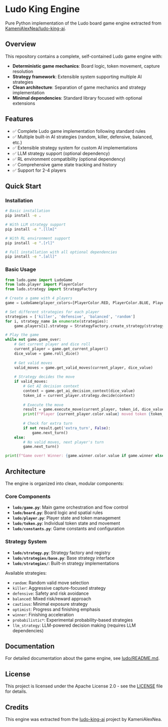 # Ludo King Engine

Pure Python implementation of the Ludo board game engine extracted from [KameniAlexNea/ludo-king-ai](https://github.com/KameniAlexNea/ludo-king-ai).

## Overview

This repository contains a complete, self-contained Ludo game engine with:

- **Deterministic game mechanics**: Board logic, token movement, capture resolution
- **Strategy framework**: Extensible system supporting multiple AI strategies
- **Clean architecture**: Separation of game mechanics and strategy implementation
- **Minimal dependencies**: Standard library focused with optional extensions

## Features

- ✅ Complete Ludo game implementation following standard rules
- ✅ Multiple built-in AI strategies (random, killer, defensive, balanced, etc.)
- ✅ Extensible strategy system for custom AI implementations
- ✅ LLM strategy support (optional dependency)
- ✅ RL environment compatibility (optional dependency)
- ✅ Comprehensive game state tracking and history
- ✅ Support for 2-4 players

## Quick Start

### Installation

```bash
# Basic installation
pip install -e .

# With LLM strategy support
pip install -e ".[llm]"

# With RL environment support
pip install -e ".[rl]"

# Full installation with all optional dependencies
pip install -e ".[all]"
```

### Basic Usage

```python
from ludo.game import LudoGame
from ludo.player import PlayerColor
from ludo.strategy import StrategyFactory

# Create a game with 4 players
game = LudoGame(player_colors=[PlayerColor.RED, PlayerColor.BLUE, PlayerColor.GREEN, PlayerColor.YELLOW])

# Set different strategies for each player
strategies = ['killer', 'defensive', 'balanced', 'random']
for i, strategy_name in enumerate(strategies):
    game.players[i].strategy = StrategyFactory.create_strategy(strategy_name)

# Play the game
while not game.game_over:
    # Get current player and dice roll
    current_player = game.get_current_player()
    dice_value = game.roll_dice()
    
    # Get valid moves
    valid_moves = game.get_valid_moves(current_player, dice_value)
    
    # Strategy decides the move
    if valid_moves:
        # Get AI decision context
        context = game.get_ai_decision_context(dice_value)
        token_id = current_player.strategy.decide(context)
        
        # Execute the move
        result = game.execute_move(current_player, token_id, dice_value)
        print(f"Player {current_player.color.value} moved token {token_id}")
        
        # Check for extra turn
        if not result.get('extra_turn', False):
            game.next_turn()
    else:
        # No valid moves, next player's turn
        game.next_turn()

print(f"Game over! Winner: {game.winner.color.value if game.winner else 'None'}")
```

## Architecture

The engine is organized into clean, modular components:

### Core Components

- **`ludo/game.py`**: Main game orchestration and flow control
- **`ludo/board.py`**: Board logic and spatial rules
- **`ludo/player.py`**: Player state and token management
- **`ludo/token.py`**: Individual token state and movement
- **`ludo/constants.py`**: Game constants and configuration

### Strategy System

- **`ludo/strategy.py`**: Strategy factory and registry
- **`ludo/strategies/base.py`**: Base strategy interface
- **`ludo/strategies/`**: Built-in strategy implementations

Available strategies:
- `random`: Random valid move selection
- `killer`: Aggressive capture-focused strategy
- `defensive`: Safety and risk avoidance
- `balanced`: Mixed risk/reward approach
- `cautious`: Minimal exposure strategy
- `optimist`: Progress and finishing emphasis
- `winner`: Finishing acceleration
- `probabilistic*`: Experimental probability-based strategies
- `llm_strategy`: LLM-powered decision making (requires LLM dependencies)

## Documentation

For detailed documentation about the game engine, see [ludo/README.md](ludo/README.md).

## License

This project is licensed under the Apache License 2.0 - see the [LICENSE](LICENSE) file for details.

## Credits

This engine was extracted from the [ludo-king-ai](https://github.com/KameniAlexNea/ludo-king-ai) project by KameniAlexNea.
